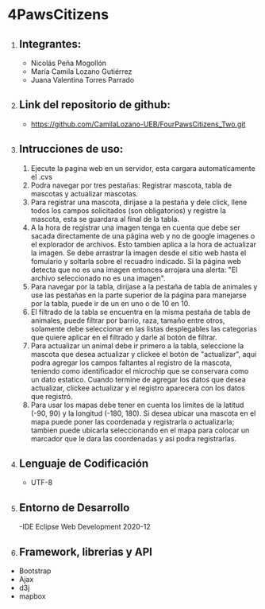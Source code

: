 # 4PawsCitizens

1. Integrantes:
	-
	- Nicolás Peña Mogollón
	- María Camila Lozano Gutiérrez
	- Juana Valentina Torres Parrado

2. Link del repositorio de github:
	-
	- https://github.com/CamilaLozano-UEB/FourPawsCitizens_Two.git

3. Intrucciones de uso:
	-
	1. Ejecute la pagina web en un servidor, esta cargara automaticamente el .cvs
	2. Podra navegar por tres pestañas: Registrar mascota, tabla de mascotas y actualizar mascotas.
	3. Para registrar una mascota, dirijase a la pestaña y dele click, llene todos los campos solicitados (son obligatorios) y registre la mascota, esta se guardara al final de la tabla.
	4. A la hora de registrar una imagen tenga en cuenta que debe ser sacada directamente de una página web y no de google imagenes o el explorador de archivos. Esto tambien aplica a la hora de actualizar la imagen. Se debe arrastrar la imagen desde el sitio web hasta el fomulario y soltarla sobre el recuadro indicado. Si la página web detecta que no es una imagen entonces arrojara una alerta: "El archivo seleccionado no es una imagen".
	5. Para navegar por la tabla, dirijase a la pestaña de tabla de animales y use las pestañas en la parte superior de la página para manejarse por la tabla, puede ir de un en uno o de 10 en 10. 
	6. El filtrado de la tabla se encuentra en la misma pestaña de tabla de animales, puede filtrar por barrio, raza, tamaño entre otros, solamente debe seleccionar en las listas desplegables las categorias que quiere aplicar en el filtrado y darle al botón de filtrar.
	7. Para actualizar un animal debe ir primero a la tabla, seleccione la mascota que desea actualizar y clickee el botón de "actualizar", aqui podra agregar los campos faltantes al registro de la mascota, teniendo como identificador el microchip que se conservara como un dato estatico. Cuando termine de agregar los datos que desea actualizar, clickee actualizar y el registro aparecera con los datos que registró.
	8. Para usar los mapas debe tener en cuenta los limites de la latitud (-90, 90) y la longitud (-180, 180). Si desea ubicar una mascota en el mapa puede poner las coordenada y registrarla o actualizarla; tambien puede ubicarla seleccionando en el mapa para colocar un marcador que le dara las coordenadas y asi podra registrarlas.

4. Lenguaje de Codificación
	-
	- UTF-8	

5. Entorno de Desarrollo
	-
	-IDE Eclipse Web Development 2020-12	
  
6. Framework, librerias y API
	-
  - Bootstrap
  - Ajax
  - d3j 
  - mapbox


